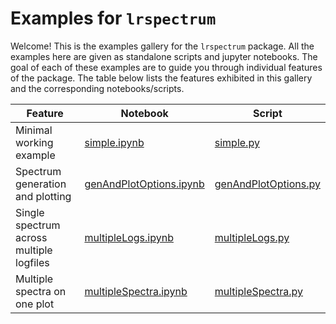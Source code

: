 # Examples for `lrspectrum`

Welcome! This is the examples gallery for the `lrspectrum` package. All the
examples here are given as standalone scripts and jupyter notebooks. The goal of
each of these examples are to guide you through individual features of the
package. The table below lists the features exhibited in this gallery and the
corresponding notebooks/scripts.

|          Feature        | Notebook | Script |
|-------------------------|---------------------|--------|
| Minimal working example | [simple.ipynb](https://github.com/awild82/lrspectrum/blob/master/examples/simple.ipynb) | [simple.py](https://github.com/awild82/lrspectrum/blob/master/examples/simple.py) |
| Spectrum generation and plotting | [genAndPlotOptions.ipynb](https://github.com/awild82/lrspectrum/blob/master/examples/genAndPlotOptions.ipynb) | [genAndPlotOptions.py](https://github.com/awild82/lrspectrum/blob/master/examples/genAndPlotOptions.py) |
| Single spectrum across multiple logfiles | [multipleLogs.ipynb](https://github.com/awild82/lrspectrum/blob/master/examples/multipleLogs.ipynb) | [multipleLogs.py](https://github.com/awild82/lrspectrum/blob/master/examples/multipleLogs.py) |
| Multiple spectra on one plot | [multipleSpectra.ipynb](https://github.com/awild82/lrspectrum/blob/master/examples/multipleSpectra.ipynb) | [multipleSpectra.py](https://github.com/awild82/lrspectrum/blob/master/examples/multipleSpectra.py) |
